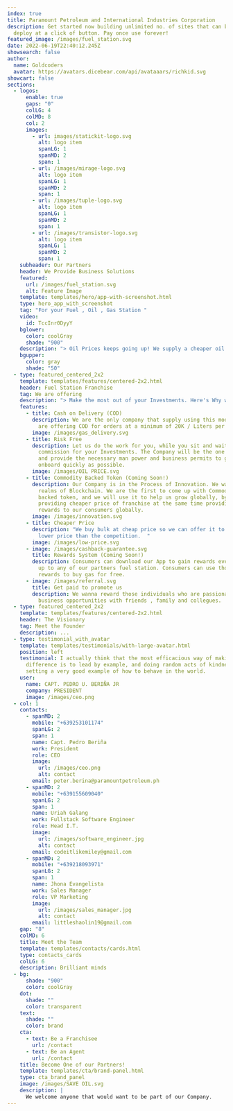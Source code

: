 ```yaml
---
index: true
title: Paramount Petroleum and International Industries Corporation
description: Get started now building unlimited no. of sites that can be quickly
  deploy at a click of button. Pay once use forever!
featured_image: /images/fuel_station.svg
date: 2022-06-19T22:40:12.245Z
showsearch: false
author:
  name: Goldcoders
  avatar: https://avatars.dicebear.com/api/avataaars/richkid.svg
showcart: false
sections:
  - logos:
      enable: true
      gaps: "0"
      colLG: 4
      colMD: 8
      col: 2
      images:
        - url: images/statickit-logo.svg
          alt: logo item
          spanLG: 1
          spanMD: 2
          span: 1
        - url: /images/mirage-logo.svg
          alt: logo item
          spanLG: 1
          spanMD: 2
          span: 1
        - url: /images/tuple-logo.svg
          alt: logo item
          spanLG: 1
          spanMD: 2
          span: 1
        - url: /images/transistor-logo.svg
          alt: logo item
          spanLG: 1
          spanMD: 2
          span: 1
    subheader: Our Partners
    header: We Provide Business Solutions
    featured:
      url: /images/fuel_station.svg
      alt: Feature Image
    template: templates/hero/app-with-screenshot.html
    type: hero_app_with_screenshot
    tag: "For your Fuel , Oil , Gas Station "
    video:
      id: TccInr0DyyY
    bglower:
      color: coolGray
      shade: "900"
    description: "> Oil Prices keeps going up! We supply a cheaper oil price in the market."
    bgupper:
      color: gray
      shade: "50"
  - type: featured_centered_2x2
    template: templates/features/centered-2x2.html
    header: Fuel Station Franchise
    tag: We are offering
    description: "> Make the most out of your Investments. Here's Why we are Top Notch!"
    features:
      - title: Cash on Delivery (COD)
        description: We are the only company that supply using this mode of payment. We
          are offering COD for orders at a minimum of 20K / Liters per delivery
        image: /images/gas_delivery.svg
      - title: Risk Free
        description: Let us do the work for you, while you sit and wait to get
          commission for your Investments. The Company will be the one to manage
          and provide the necessary man power and business permits to get you
          onboard quickly as possible.
        image: /images/OIL PRICE.svg
      - title: Commodity Backed Token (Coming Soon!)
        description: Our Company is in the Process of Innovation. We want to explore the
          realms of Blockchain. We are the first to come up with Commodity
          backed token, and we will use it to help us grow globally, by
          providing cheaper price of franchise at the same time providing
          rewards to our consumers globally.
        image: /images/innovation.svg
      - title: Cheaper Price
        description: "We buy bulk at cheap price so we can offer it to our parners at a
          lower price than the competition.  "
        image: /images/low-price.svg
      - image: /images/cashback-guarantee.svg
        title: Rewards System (Coming Soon!)
        description: Consumers can download our App to gain rewards everytime they fuel
          up to any of our partners fuel station. Consumers can use those
          rewards to buy gas for free.
      - image: /images/referral.svg
        title: Get paid to promote us
        description: We wanna reward those individuals who are passionate on sharing our
          business opportunities with friends , family and collegues.
  - type: featured_centered_2x2
    template: templates/features/centered-2x2.html
    header: The Visionary
    tag: Meet the Founder
    description: ...
  - type: testimonial_with_avatar
    template: templates/testimonials/with-large-avatar.html
    position: left
    testimonial: I actually think that the most efficacious way of making a
      difference is to lead by example, and doing random acts of kindness is
      setting a very good example of how to behave in the world.
    user:
      name: CAPT. PEDRO U. BERIÑA JR
      company: PRESIDENT
      image: /images/ceo.png
  - col: 1
    contacts:
      - spanMD: 2
        mobile: "+639253101174"
        spanLG: 2
        span: 1
        name: Capt. Pedro Beriña
        work: President
        role: CEO
        image:
          url: /images/ceo.png
          alt: contact
        email: peter.berina@paramountpetroleum.ph
      - spanMD: 2
        mobile: "+639155609040"
        spanLG: 2
        span: 1
        name: Uriah Galang
        work: Fullstack Software Engineer
        role: Head I.T.
        image:
          url: /images/software_engineer.jpg
          alt: contact
        email: codeitlikemiley@gmail.com
      - spanMD: 2
        mobile: "+639218093971"
        spanLG: 2
        span: 1
        name: Jhona Evangelista
        work: Sales Manager
        role: VP Marketing
        image:
          url: /images/sales_manager.jpg
          alt: contact
        email: littleshaolin19@gmail.com
    gap: "8"
    colMD: 6
    title: Meet the Team
    template: templates/contacts/cards.html
    type: contacts_cards
    colLG: 6
    description: Brilliant minds
  - bg:
      shade: "900"
      color: coolGray
    dot:
      shade: ""
      color: transparent
    text:
      shade: ""
      color: brand
    cta:
      - text: Be a Franchisee
        url: /contact
      - text: Be an Agent
        url: /contact
    title: Become One of our Partners!
    template: templates/cta/brand-panel.html
    type: cta_brand_panel
    image: /images/SAVE OIL.svg
    description: |
      We welcome anyone that would want to be part of our Company.
---
```

